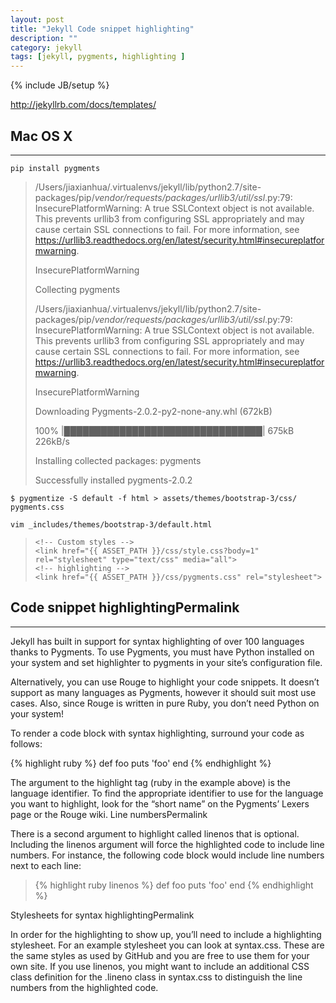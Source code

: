 ```yaml
---
layout: post
title: "Jekyll Code snippet highlighting"
description: ""
category: jekyll
tags: [jekyll, pygments, highlighting ]
---
```

{% include JB/setup %}

<http://jekyllrb.com/docs/templates/>

## Mac OS X
---

`pip install pygments`

> /Users/jiaxianhua/.virtualenvs/jekyll/lib/python2.7/site-packages/pip/_vendor/requests/packages/urllib3/util/ssl_.py:79: InsecurePlatformWarning: A true SSLContext object is not available. This prevents urllib3 from configuring SSL appropriately and may cause certain SSL connections to fail. For more information, see https://urllib3.readthedocs.org/en/latest/security.html#insecureplatformwarning.
>
>  InsecurePlatformWarning
>
> Collecting pygments
>
> /Users/jiaxianhua/.virtualenvs/jekyll/lib/python2.7/site-packages/pip/_vendor/requests/packages/urllib3/util/ssl_.py:79: InsecurePlatformWarning: A true SSLContext object is not available. This prevents urllib3 from configuring SSL appropriately and may cause certain SSL connections to fail. For more information, see https://urllib3.readthedocs.org/en/latest/security.html#insecureplatformwarning.
>
> InsecurePlatformWarning
>
> Downloading Pygments-2.0.2-py2-none-any.whl (672kB)
>
>    100% |████████████████████████████████| 675kB 226kB/s
>
> Installing collected packages: pygments
>
> Successfully installed pygments-2.0.2
>

`$ pygmentize -S default -f html > assets/themes/bootstrap-3/css/
pygments.css`

`vim _includes/themes/bootstrap-3/default.html`

>     <!-- Custom styles -->
>     <link href="{{ ASSET_PATH }}/css/style.css?body=1" rel="stylesheet" type="text/css" media="all">
>     <!-- highlighting -->
>     <link href="{{ ASSET_PATH }}/css/pygments.css" rel="stylesheet">

## Code snippet highlightingPermalink
---

Jekyll has built in support for syntax highlighting of over 100 languages thanks to Pygments. To use Pygments, you must have Python installed on your system and set highlighter to pygments in your site’s configuration file.

Alternatively, you can use Rouge to highlight your code snippets. It doesn’t support as many languages as Pygments, however it should suit most use cases. Also, since Rouge is written in pure Ruby, you don’t need Python on your system!

To render a code block with syntax highlighting, surround your code as follows:


{% highlight ruby %}
def foo
  puts 'foo'
end
{% endhighlight %}

The argument to the highlight tag (ruby in the example above) is the language identifier. To find the appropriate identifier to use for the language you want to highlight, look for the “short name” on the Pygments’ Lexers page or the Rouge wiki.
Line numbersPermalink

There is a second argument to highlight called linenos that is optional. Including the linenos argument will force the highlighted code to include line numbers. For instance, the following code block would include line numbers next to each line:

> {% highlight ruby linenos %}
def foo
  puts 'foo'
end
{% endhighlight %}
>

Stylesheets for syntax highlightingPermalink

In order for the highlighting to show up, you’ll need to include a highlighting stylesheet. For an example stylesheet you can look at syntax.css. These are the same styles as used by GitHub and you are free to use them for your own site. If you use linenos, you might want to include an additional CSS class definition for the .lineno class in syntax.css to distinguish the line numbers from the highlighted code.
